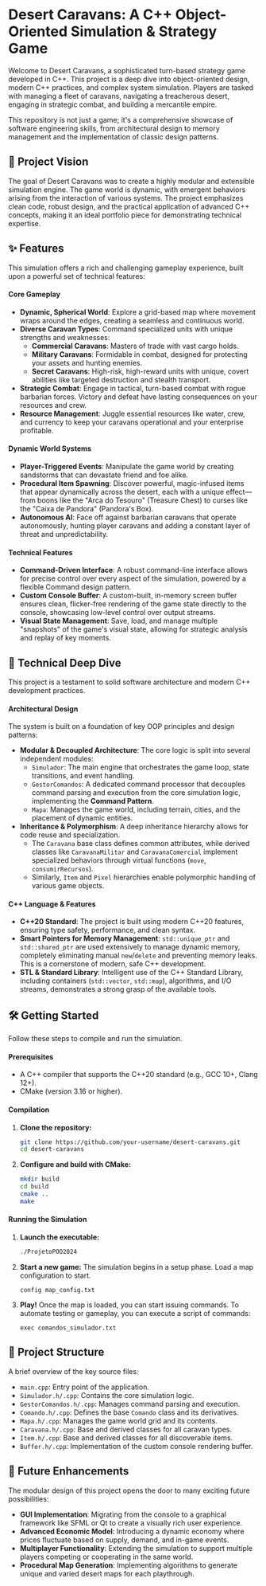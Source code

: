 # Desert Caravans: A C++ Object-Oriented Simulation & Strategy Game

[](https://isocpp.org/)
[](https://cmake.org/)
[](LICENSE.md)

Welcome to Desert Caravans, a sophisticated turn-based strategy game developed in C++. This project is a deep dive into object-oriented design, modern C++ practices, and complex system simulation. Players are tasked with managing a fleet of caravans, navigating a treacherous desert, engaging in strategic combat, and building a mercantile empire.

This repository is not just a game; it's a comprehensive showcase of software engineering skills, from architectural design to memory management and the implementation of classic design patterns.

## 🚀 Project Vision

The goal of Desert Caravans was to create a highly modular and extensible simulation engine. The game world is dynamic, with emergent behaviors arising from the interaction of various systems. The project emphasizes clean code, robust design, and the practical application of advanced C++ concepts, making it an ideal portfolio piece for demonstrating technical expertise.

## ✨ Features

This simulation offers a rich and challenging gameplay experience, built upon a powerful set of technical features:

#### Core Gameplay

  * **Dynamic, Spherical World**: Explore a grid-based map where movement wraps around the edges, creating a seamless and continuous world.
  * **Diverse Caravan Types**: Command specialized units with unique strengths and weaknesses:
      * **Commercial Caravans**: Masters of trade with vast cargo holds.
      * **Military Caravans**: Formidable in combat, designed for protecting your assets and hunting enemies.
      * **Secret Caravans**: High-risk, high-reward units with unique, covert abilities like targeted destruction and stealth transport.
  * **Strategic Combat**: Engage in tactical, turn-based combat with rogue barbarian forces. Victory and defeat have lasting consequences on your resources and crew.
  * **Resource Management**: Juggle essential resources like water, crew, and currency to keep your caravans operational and your enterprise profitable.

#### Dynamic World Systems

  * **Player-Triggered Events**: Manipulate the game world by creating sandstorms that can devastate friend and foe alike.
  * **Procedural Item Spawning**: Discover powerful, magic-infused items that appear dynamically across the desert, each with a unique effect—from boons like the "Arca do Tesouro" (Treasure Chest) to curses like the "Caixa de Pandora" (Pandora's Box).
  * **Autonomous AI**: Face off against barbarian caravans that operate autonomously, hunting player caravans and adding a constant layer of threat and unpredictability.

#### Technical Features

  * **Command-Driven Interface**: A robust command-line interface allows for precise control over every aspect of the simulation, powered by a flexible Command design pattern.
  * **Custom Console Buffer**: A custom-built, in-memory screen buffer ensures clean, flicker-free rendering of the game state directly to the console, showcasing low-level control over output streams.
  * **Visual State Management**: Save, load, and manage multiple "snapshots" of the game's visual state, allowing for strategic analysis and replay of key moments.

## 🔧 Technical Deep Dive

This project is a testament to solid software architecture and modern C++ development practices.

#### Architectural Design

The system is built on a foundation of key OOP principles and design patterns:

  * **Modular & Decoupled Architecture**: The core logic is split into several independent modules:
      * `Simulador`: The main engine that orchestrates the game loop, state transitions, and event handling.
      * `GestorComandos`: A dedicated command processor that decouples command parsing and execution from the core simulation logic, implementing the **Command Pattern**.
      * `Mapa`: Manages the game world, including terrain, cities, and the placement of dynamic entities.
  * **Inheritance & Polymorphism**: A deep inheritance hierarchy allows for code reuse and specialization.
      * The `Caravana` base class defines common attributes, while derived classes like `CaravanaMilitar` and `CaravanaComercial` implement specialized behaviors through virtual functions (`move`, `consumirRecursos`).
      * Similarly, `Item` and `Pixel` hierarchies enable polymorphic handling of various game objects.

#### C++ Language & Features

  * **C++20 Standard**: The project is built using modern C++20 features, ensuring type safety, performance, and clean syntax.
  * **Smart Pointers for Memory Management**: `std::unique_ptr` and `std::shared_ptr` are used extensively to manage dynamic memory, completely eliminating manual `new`/`delete` and preventing memory leaks. This is a cornerstone of modern, safe C++ development.
  * **STL & Standard Library**: Intelligent use of the C++ Standard Library, including containers (`std::vector`, `std::map`), algorithms, and I/O streams, demonstrates a strong grasp of the available tools.

## 🛠️ Getting Started

Follow these steps to compile and run the simulation.

#### Prerequisites

  * A C++ compiler that supports the C++20 standard (e.g., GCC 10+, Clang 12+).
  * CMake (version 3.16 or higher).

#### Compilation

1.  **Clone the repository:**
    ```bash
    git clone https://github.com/your-username/desert-caravans.git
    cd desert-caravans
    ```
2.  **Configure and build with CMake:**
    ```bash
    mkdir build
    cd build
    cmake ..
    make
    ```

#### Running the Simulation

1.  **Launch the executable:**
    ```bash
    ./ProjetoPOO2024
    ```
2.  **Start a new game:** The simulation begins in a setup phase. Load a map configuration to start.
    ```
    config map_config.txt
    ```
3.  **Play\!** Once the map is loaded, you can start issuing commands. To automate testing or gameplay, you can execute a script of commands:
    ```
    exec comandos_simulador.txt
    ```

## 📂 Project Structure

A brief overview of the key source files:

  * `main.cpp`: Entry point of the application.
  * `Simulador.h/.cpp`: Contains the core simulation logic.
  * `GestorComandos.h/.cpp`: Manages command parsing and execution.
  * `Comando.h/.cpp`: Defines the base `Comando` class and its derivatives.
  * `Mapa.h/.cpp`: Manages the game world grid and its contents.
  * `Caravana.h/.cpp`: Base and derived classes for all caravan types.
  * `Item.h/.cpp`: Base and derived classes for all discoverable items.
  * `Buffer.h/.cpp`: Implementation of the custom console rendering buffer.

## 🔮 Future Enhancements

The modular design of this project opens the door to many exciting future possibilities:

  * **GUI Implementation**: Migrating from the console to a graphical framework like SFML or Qt to create a visually rich user experience.
  * **Advanced Economic Model**: Introducing a dynamic economy where prices fluctuate based on supply, demand, and in-game events.
  * **Multiplayer Functionality**: Extending the simulation to support multiple players competing or cooperating in the same world.
  * **Procedural Map Generation**: Implementing algorithms to generate unique and varied desert maps for each playthrough.
